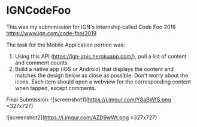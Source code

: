 # IGNCodeFoo
This was my submmission for IGN's internship called Code Foo 2019 
https://www.ign.com/code-foo/2019

The task for the Mobile Application portion was:

1. Using this API (https://ign-apis.herokuapp.com/), pull a list of content and comment counts.
2. Build a native app (iOS or Android) that displays the content and matches the design below as close as possible. Don’t worry about the icons. Each item should open a webview for the corresponding content when tapped, except comments.

Final Submission:
![screenshot1](https://i.imgur.com/Y8aBWfS.png =327x727)

![screenshot2](https://i.imgur.com/AZD9wWt.png =327x727)
